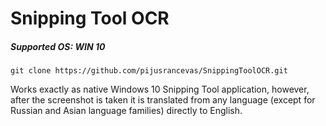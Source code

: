 # Snipping Tool OCR

##### Supported OS: WIN 10

```
git clone https://github.com/pijusrancevas/SnippingToolOCR.git
```

Works exactly as native Windows 10 Snipping Tool application, however, after the screenshot is taken it is translated from any language (except for Russian and Asian language families) directly to English.
